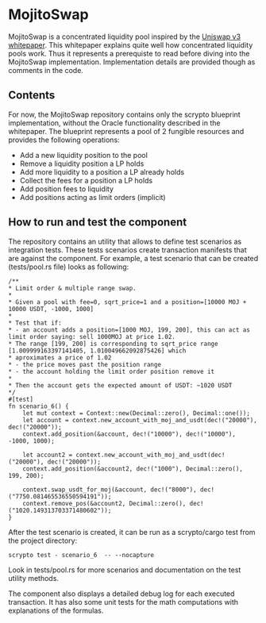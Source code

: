 # MojitoSwap

MojitoSwap is a concentrated liquidity pool inspired by the [Uniswap v3 whitepaper](https://uniswap.org/whitepaper-v3.pdf). This whitepaper explains quite well how concentrated liquidity pools work. Thus it represents a prerequiste to read before diving into the MojitoSwap implementation. Implementation details are provided though as comments in the code.

## Contents
For now, the MojitoSwap repository contains only the scrypto blueprint implementation, without the Oracle functionality described in the whitepaper. The blueprint represents a pool of 2 fungible resources and provides the following operations:
 - Add a new liquidity position to the pool
 - Remove a liquidity position a LP holds
 - Add more liquidity to a position a LP already holds
 - Collect the fees for a position a LP holds
 - Add position fees to liquidity
 - Add positions acting as limit orders (implicit)

## How to run and test the component
The repository contains an utility that allows to define test scenarios as integration tests. These tests scenarios create transaction manifests that are against the component. For example, a test scenario that can be created (tests/pool.rs file) looks as following:

    /**
    * Limit order & multiple range swap.
    * 
    * Given a pool with fee=0, sqrt_price=1 and a position=[10000 MOJ + 10000 USDT, -1000, 1000]
    * 
    * Test that if: 
    * - an account adds a position=[1000 MOJ, 199, 200], this can act as limit order saying: sell 1000MOJ at price 1.02. 
    * The range [199, 200] is corresponding to sqrt_price range [1.009999163397141405, 1.010049662092875426] which 
    * aproximates a price of 1.02
    * - the price moves past the position range
    * - the account holding the limit order position remove it
    * 
    * Then the account gets the expected amount of USDT: ~1020 USDT
    */
    #[test]
    fn scenario_6() {
        let mut context = Context::new(Decimal::zero(), Decimal::one());
        let account = context.new_account_with_moj_and_usdt(dec!("20000"), dec!("20000"));
        context.add_position(&account, dec!("10000"), dec!("10000"), -1000, 1000);

        let account2 = context.new_account_with_moj_and_usdt(dec!("20000"), dec!("20000"));
        context.add_position(&account2, dec!("1000"), Decimal::zero(), 199, 200);

        context.swap_usdt_for_moj(&account, dec!("8000"), dec!("7750.081465536550594191"));
        context.remove_pos(&account2, Decimal::zero(), dec!("1020.149313703371480602"));
    }

After the test scenario is created, it can be run as a scrypto/cargo test from the project directory:

    scrypto test - scenario_6  -- --nocapture 

Look in tests/pool.rs for more scenarios and documentation on the test utility methods.

The component also displays a detailed debug log for each executed transaction. It has also some unit tests for the math computations with explanations of the formulas.


